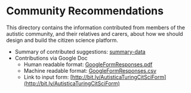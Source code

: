 # Community Recommendations

This directory contains the information contributed from members of the autistic community, and their relatives and carers, about how we should design and build the citizen science platform.

* Summary of contributed suggestions: [summary-data](summary-data.md)
* Contributions via Google Doc
  * Human readable format: [GoogleFormResponses.pdf](GoogleFormResponses.pdf)
  * Machine readable format: [GoogleFormResponses.csv](GoogleFormResponses.csv)
  * Link to input form: [http://bit.ly/AutisticaTuringCitSciForm](http://bit.ly/AutisticaTuringCitSciForm)

